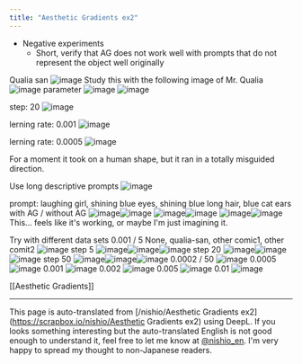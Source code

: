 ```yaml
---
title: "Aesthetic Gradients ex2"
---
```


- Negative experiments
    - Short, verify that AG does not work well with prompts that do not represent the object well originally

Qualia san
![image](https://gyazo.com/2dd25d87bb340bd4d6f494a205a2e51f/thumb/1000)
Study this with the following image of Mr. Qualia
![image](https://gyazo.com/1cf3f125daf801ab5f646b3a33b021cf/thumb/1000)
parameter
![image](https://gyazo.com/f6c08f906f3db835174689d93884e240/thumb/1000)
![image](https://gyazo.com/d2f4d2601e3d129529a9e71485cf0590/thumb/1000)

step: 20
![image](https://gyazo.com/f341e6192d84754f303d65002c926b4c/thumb/1000)

lerning rate: 0.001
![image](https://gyazo.com/b061860082a3095a4c379ebdf03f2846/thumb/1000)

lerning rate: 0.0005
![image](https://gyazo.com/21c7722f2cb3e0a6ea8c4e7e41f61465/thumb/1000)

For a moment it took on a human shape, but it ran in a totally misguided direction.

Use long descriptive prompts
![image](https://gyazo.com/097139e36239cc76a0683595a227461c/thumb/1000)

prompt: laughing girl, shining blue eyes, shining blue long hair, blue cat ears
with AG / without AG
![image](https://gyazo.com/3c691fe52b53363376fb45faaffc10f0/thumb/1000)![image](https://gyazo.com/468356116472a8d5e5fc5fc918dd4f77/thumb/1000)
![image](https://gyazo.com/ab763f9d5eb5ee33dd342aa7c5e23f20/thumb/1000)![image](https://gyazo.com/48b1daf3911cb0287ce5bf5d2aca271c/thumb/1000)
![image](https://gyazo.com/3d39b66bfa8671ab17b29bfa06c3bcae/thumb/1000)![image](https://gyazo.com/edc4d95d112128d44b41e42aeba37f49/thumb/1000)
This... feels like it's working, or maybe I'm just imagining it.

Try with different data sets
0.001 / 5
None, qualia-san, other comic1, other comit2
![image](https://gyazo.com/c3dc2498e6be30bc593e4c3d9868caec/thumb/1000)
step 5
![image](https://gyazo.com/aed2b7ff796e15ca45066f5f7bb400c7/thumb/1000)![image](https://gyazo.com/ceb8a21e180b5db7be428ea24c7ed78f/thumb/1000)![image](https://gyazo.com/b2f18c720b1ace24c1aa3b586eea9236/thumb/1000)
step 20
![image](https://gyazo.com/b7cfd9a374fa35730ad920fbde87d145/thumb/1000)![image](https://gyazo.com/d883fceb14b3bdd09b37ea0408a90c47/thumb/1000)![image](https://gyazo.com/ec9cf7e5947e02db5b4bf5fa8e7c2e2b/thumb/1000)
step 50
![image](https://gyazo.com/ee623d1cc1fca9a5b7982faaef66d827/thumb/1000)![image](https://gyazo.com/96430d185ee2bd8e530accfae381ce83/thumb/1000)![image](https://gyazo.com/3dfddcfb8ac40883e8a6e5efdaead5a0/thumb/1000)
0.0002 / 50
![image](https://gyazo.com/7090bc9c37629339e2598bda4d8a5750/thumb/1000)
0.0005
![image](https://gyazo.com/112ef71a5d447aab541a55a6effbf55e/thumb/1000)
0.001
![image](https://gyazo.com/dcab7f880ec73279270f4ea13f90a1f6/thumb/1000)
0.002
![image](https://gyazo.com/35e51309cb5cf75d83fd4bb4f4ab650f/thumb/1000)
0.005
![image](https://gyazo.com/ec55376974b5a34ff019141f5d189e96/thumb/1000)
0.01
![image](https://gyazo.com/1223d4a715de95a160e1a03f4b608253/thumb/1000)


[[Aesthetic Gradients]]

---
This page is auto-translated from [/nishio/Aesthetic Gradients ex2](https://scrapbox.io/nishio/Aesthetic Gradients ex2) using DeepL. If you looks something interesting but the auto-translated English is not good enough to understand it, feel free to let me know at [@nishio_en](https://twitter.com/nishio_en). I'm very happy to spread my thought to non-Japanese readers.